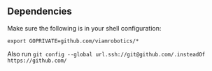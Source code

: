 
## Dependencies

Make sure the following is in your shell configuration:
```
export GOPRIVATE=github.com/viamrobotics/*
```

Also run `git config --global url.ssh://git@github.com/.insteadOf https://github.com/`
